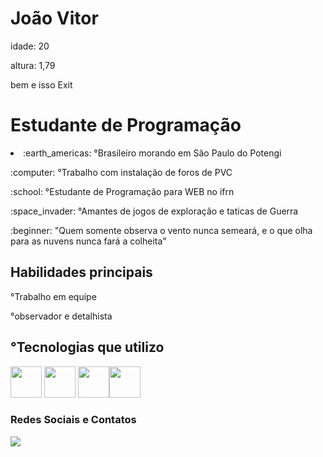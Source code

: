 <h1>  João Vitor</h1>

<p>idade: 20</p>

<p>altura: 1,79</p> bem e isso Exit




<h1> Estudante de Programação</h1>

<li>:earth_americas: °Brasileiro morando em São Paulo do Potengi</li>

<p>:computer: °Trabalho com instalação de foros de PVC</p>

<p>:school: °Estudante de Programação para WEB no ifrn</p>

<p>:space_invader: °Amantes de jogos de exploração e taticas de Guerra</p>

<p>:beginner: "Quem somente observa o vento nunca semeará, e o que olha para as nuvens nunca fará a colheita"</p> 

<h2>Habilidades principais</h2>

<p>°Trabalho em equipe</p>

<p>°observador e detalhista</p>

<h2>°Tecnologias que utilizo</h2>
<img src="https://cdn.jsdelivr.net/gh/devicons/devicon@latest/icons/javascript/javascript-plain.svg" width="50px" >
<img src="https://cdn.jsdelivr.net/gh/devicons/devicon@latest/icons/arduino/arduino-original-wordmark.svg" width="50px" />
<img src="https://cdn.jsdelivr.net/gh/devicons/devicon@latest/icons/css3/css3-original-wordmark.svg" width="50px" /><img src="https://cdn.jsdelivr.net/gh/devicons/devicon@latest/icons/html5/html5-original-wordmark.svg" width="50px" />

<h3>Redes Sociais e Contatos</h3> 
<img src="https://cdn.jsdelivr.net/gh/devicons/devicon@latest/icons/facebook/facebook-original.svg" />


